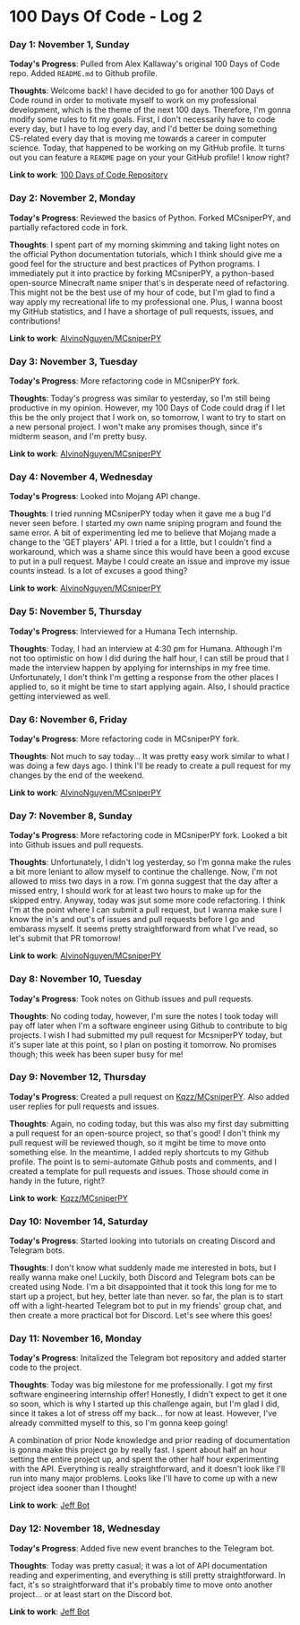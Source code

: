 # 100 Days Of Code - Log 2

### Day 1: November 1, Sunday

**Today's Progress**: Pulled from Alex Kallaway's original 100 Days of Code repo. Added `README.md` to Github profile.

**Thoughts**: Welcome back! I have decided to go for another 100 Days of Code round in order to motivate myself to work on my professional development, which is the theme of the next 100 days. Therefore, I'm gonna modify some rules to fit my goals. First, I don't necessarily have to code every day, but I have to log every day, and I'd better be doing something CS-related every day that is moving me towards a career in computer science. Today, that happened to be working on my GitHub profile. It turns out you can feature a `README` page on your your GitHub profile! I know right?

**Link to work**: [100 Days of Code Repository](https://github.com/AlvinoNguyen/100-days-of-code)

### Day 2: November 2, Monday

**Today's Progress**: Reviewed the basics of Python. Forked MCsniperPY, and partially refactored code in fork.

**Thoughts**: I spent part of my morning skimming and taking light notes on the official Python documentation tutorials, which I think should give me a good feel for the structure and best practices of Python programs. I immediately put it into practice by forking MCsniperPY, a python-based open-source Minecraft name sniper that's in desperate need of refactoring. This might not be the best use of my hour of code, but I'm glad to find a way apply my recreational life to my professional one. Plus, I wanna boost my GitHub statistics, and I have a shortage of pull requests, issues, and contributions!

**Link to work**: [AlvinoNguyen/MCsniperPY](https://github.com/AlvinoNguyen/MCsniperPY)

### Day 3: November 3, Tuesday

**Today's Progress**: More refactoring code in MCsniperPY fork.

**Thoughts**: Today's progress was similar to yesterday, so I'm still being productive in my opinion. However, my 100 Days of Code could drag if I let this be the only project that I work on, so tomorrow, I want to try to start on a new personal project. I won't make any promises though, since it's midterm season, and I'm pretty busy.

**Link to work**: [AlvinoNguyen/MCsniperPY](https://github.com/AlvinoNguyen/MCsniperPY)

### Day 4: November 4, Wednesday

**Today's Progress**: Looked into Mojang API change.

**Thoughts**: I tried running MCsniperPY today when it gave me a bug I'd never seen before. I started my own name sniping program and found the same error. A bit of experimenting led me to believe that Mojang made a change to the 'GET players' API. I tried a for a little, but I couldn't find a workaround, which was a shame since this would have been a good excuse to put in a pull request. Maybe I could create an issue and improve my issue counts instead. Is a lot of excuses a good thing?

**Link to work**: [AlvinoNguyen/MCsniperPY](https://github.com/AlvinoNguyen/MCsniperPY)

### Day 5: November 5, Thursday

**Today's Progress**: Interviewed for a Humana Tech internship.

**Thoughts**: Today, I had an interview at 4:30 pm for Humana. Although I'm not too optimistic on how I did during the half hour, I can still be proud that I made the interview happen by applying for internships in my free time. Unfortunately, I don't think I'm getting a response from the other places I applied to, so it might be time to start applying again. Also, I should practice getting interviewed as well.

### Day 6: November 6, Friday

**Today's Progress**: More refactoring code in MCsniperPY fork.

**Thoughts**: Not much to say today... It was pretty easy work similar to what I was doing a few days ago. I think I'll be ready to create a pull request for my changes by the end of the weekend.

**Link to work**: [AlvinoNguyen/MCsniperPY](https://github.com/AlvinoNguyen/MCsniperPY)

### Day 7: November 8, Sunday

**Today's Progress**: More refactoring code in MCsniperPY fork. Looked a bit into Github issues and pull requests.

**Thoughts**: Unfortunately, I didn't log yesterday, so I'm gonna make the rules a bit more leniant to allow myself to continue the challenge. Now, I'm not allowed to miss two days in a row. I'm gonna suggest that the day after a missed entry, I should work for at least two hours to make up for the skipped entry. Anyway, today was jsut some more code refactoring. I think I'm at the point where I can submit a pull request, but I wanna make sure I know the in's and out's of issues and pull requests before I go and embarass myself. It seems pretty straightforward from what I've read, so let's submit that PR tomorrow!

**Link to work**: [AlvinoNguyen/MCsniperPY](https://github.com/AlvinoNguyen/MCsniperPY)

### Day 8: November 10, Tuesday

**Today's Progress**: Took notes on Github issues and pull requests.

**Thoughts**: No coding today, however, I'm sure the notes I took today will pay off later when I'm a software engineer using Github to contribute to big projects. I wish I had submitted my pull request for McsniperPY today, but it's super late at this point, so I plan on posting it tomorrow. No promises though; this week has been super busy for me!

### Day 9: November 12, Thursday

**Today's Progress**: Created a pull request on [Kqzz/MCsniperPY](https://github.com/Kqzz/MCsniperPY). Also added user replies for pull requests and issues.

**Thoughts**: Again, no coding today, but this was also my first day submitting a pull request for an open-source project, so that's good! I don't think my pull request will be reviewed though, so it mgiht be time to move onto something else. In the meantime, I added reply shortcuts to my Github profile. The point is to semi-automate Github posts and comments, and I created a template for pull requests and issues. Those should come in handy in the future, right? 

**Link to work**: [Kqzz/MCsniperPY](https://github.com/Kqzz/MCsniperPY/pull/16)

### Day 10: November 14, Saturday

**Today's Progress**: Started looking into tutorials on creating Discord and Telegram bots.

**Thoughts**: I don't know what suddenly made me interested in bots, but I really wanna make one! Luckily, both Discord and Telegram bots can be created using Node. I'm a bit disappointed that it took this long for me to start up a project, but hey, better late than never. so far, the plan is to start off with a light-hearted Telegram bot to put in my friends' group chat, and then create a more practical bot for Discord. Let's see where this goes!

### Day 11: November 16, Monday

**Today's Progress**: Initalized the Telegram bot repository and added starter code to the project.

**Thoughts**: Today was big milestone for me professionally. I got my first software engineering internship offer! Honestly, I didn't expect to get it one so soon, which is why I started up this challenge again, but I'm glad I did, since it takes a lot of stress off my back... for now at least. However, I've already committed myself to this, so I'm gonna keep going!

A combination of prior Node knowledge and prior reading of documentation is gonna make this project go by really fast. I spent about half an hour setting the entire project up, and spent the other half hour experimenting with the API. Everything is really straightforward, and it doesn't look like I'll run into many major problems. Looks like I'll have to come up with a new project idea sooner than I thought!

**Link to work**: [Jeff Bot](https://github.com/AlvinoNguyen/Jeff-Bot)

### Day 12: November 18, Wednesday

**Today's Progress**: Added five new event branches to the Telegram bot.

**Thoughts**: Today was pretty casual; it was a lot of API documentation reading and experimenting, and everything is still pretty straightforward. In fact, it's so straightforward that it's probably time to move onto another project... or at least start on the Discord bot.

**Link to work**: [Jeff Bot](https://github.com/AlvinoNguyen/Jeff-Bot)